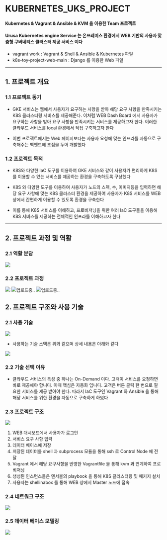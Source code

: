 # KUBERNETES_UKS_PROJECT

#### Kubernetes & Vagrant & Ansible & KVM 을 이용한 Team 프로젝트
#### Urusa Kubernetes engine Service 는 온프레미스 환경에서 WEB 기반의 사용자 맞춤형 쿠버네티스 클러스터 제공 서비스 이다
- vagrant work : Vagrant & Shell & Ansible & Kubernetes 파일
- k8s-toy-project-web-main : Django 를 이용한 Web 파일

---

## 1. 프로젝트 개요

### 1.1 프로젝트 동기

- GKE 서비스는 웹에서 사용자가 요구하는 사항을 받아 해당 요구 사항을 만족시키는 K8S 클러스터링 서비스를 제공해준다. 이처럼 WEB Dash Board 에서 사용자가 요구하는 사항을 받아 요구 사항을 만족시키는 서비스를 제공하고자 한다. 이러한 클라우드 서비스를 local 환경에서 직접 구축하고자 한다

- 이번 프로젝트에서는 Web 페이지보다는 사용자 요청에 맞는 인프라를 자동으로 구축해주는 백엔드에 초점을 두어 개발했다

### 1.2 프로젝트 목적

- K8S와 다양한 IaC 도구를 이용하여 GKE 서비스와 같이 사용자가 편리하게 K8S 를 이용할 수 있는 서비스를 제공하는 환경을 구축하도록 구상했다

- K8S 와 다양한 도구를 이용하여 사용자가 노드의 스펙, 수, 이미지등을 입력하면 해당 요구 사항에 맞는 K8S 클러스터 환경을 제공하여 사용자가 K8S 서비스를 WEB 상에서 간편하게 이용할 수 있도록 환경을 구축한다

- 이를 통해 K8S 서비스를 이해하고, 프로비저닝을 위한 여러 IaC 도구들을 이용해 K8S 서비스를 제공하는 전체적인 인프라를 이해하고자 한다

---

## 2. 프로젝트 과정 및 역활

### 2.1 역활 분담

![](https://velog.velcdn.com/images/lijahong/post/86785745-b4f5-4b2a-b0f3-1dd3db4b9ad9/image.png)

### 2.2 프로젝트 과정

![](https://velog.velcdn.com/images/lijahong/post/1cc574db-d923-404b-8ecc-11b2fd8b0001/image.png)
![업로드중..](blob:https://velog.io/64e89b8f-2404-4af1-a9f0-60cd94b8afba)
![업로드중..](blob:https://velog.io/871ff81e-e84c-49ac-9a7d-61440f77b7e8)

## 2. 프로젝트 구조와 사용 기술

### 2.1 사용 기술

![](https://velog.velcdn.com/images/lijahong/post/82b90f90-429d-4452-bf60-74759312531a/image.png)
- 사용하는 기술 스택은 위와 같으며 상세 내용은 아래와 같다

![](https://velog.velcdn.com/images/lijahong/post/3d71f601-0f9c-444e-b93f-e1172f3ca824/image.png)

### 2.2 기술 선택 이유

- 클라우드 서비스의 특성 중 하나는 On-Demand 이다. 고객이 서비스를 요청하면 바로 제공해야 합니다. 이때 핵심은 자동화 입니다. 고객은 버튼 클릭 한 번으로 필요한 서비스를 제공 받아야 한다. 따라서 IaC 도구인 Vagrant 와 Ansible 을 통해 해당 서비스를 위한 환경을 자동으로 구축하게 하였다

### 2.3 프로젝트 구조

![](https://velog.velcdn.com/images/lijahong/post/17da91b7-8774-46e6-8bac-f99fe6ea2b37/image.png)

1. WEB 대시보드에서 사용자가 로그인
2. 서비스 요구 사항 입력
3. 데이터 베이스에 저장
4. 저장된 데이터를 shell 과 subprocess 모듈을 통해 ssh 로 Control Node 에 전달
5. Vagrant 에서 해당 요구사항을 반영한 Vagrantfile 을 통해 kvm 과 연계하여 프로비저닝
6. 생성된 인스턴스들은 엔서블의 playbook 을 통해 K8S 클러스터링 및 패키지 설치
7. 사용자는 shellinabox 를 통해 WEB 상에서 Master 노드에 접속

### 2.4 네트워크 구조

![](https://velog.velcdn.com/images/lijahong/post/fd545bed-154f-4106-883d-bd90d1eaeb80/image.png)

### 2.5 데이터 베이스 모델링

![](https://velog.velcdn.com/images/lijahong/post/2c88b269-90ae-47ac-9517-075bec8c5090/image.png)
